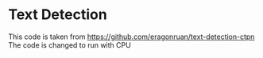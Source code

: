 # Text Detection
This code is taken from https://github.com/eragonruan/text-detection-ctpn
The code is changed to run with CPU


